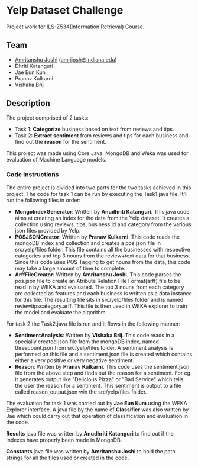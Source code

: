 Yelp Dataset Challenge
============

Project work for ILS-Z534(Information Retrieval) Course.

## Team

* [Amritanshu Joshi](https://github.com/amritanshujoshi) (amrijosh@indiana.edu)
* Dhriti Katanguri 
* Jae Eun Kun 
* Pranav Kulkarni 
* Vishaka Brij

## Description

The project comprised of 2 tasks:

* Task 1: **Categorize** business based on text from reviews and tips.
* Task 2: **Extract sentiment** from reviews and tips for each business and find out the **reason** for the sentiment.

This project was made using Core Java, MongoDB and Weka was used for evaluation of Machine Language models.


### Code Instructions

The entire project is divided into two parts for the two tasks achieved in this project. The code for task 1 can be run by executing the Task1.java file. It'll run the following files in order:

* **MongoIndexGenerator**: Written by **Anudhriti Katanguri**. This java code aims at creating an index for the data from the Yelp dataset. It creates a collection using reviews, tips, business id and category from the various json files provided by Yelp.
* **POSJSONCreator**: Written by **Pranav Kulkarni**. This code reads the mongoDB index and collection and creates a pos.json file in src/yelp/files folder. This file contains all the businesses with respective categories and top 3 nouns from the review+text data for that business. Since this code uses POS Tagging to get nouns from the data, this code may take a large amount of time to complete.
* **ArffFileCreator**: Written by **Amritanshu Joshi**. This code parses the pos.json file to create an Atribute Relation File Format(arff) file to be read in by WEKA and evaluated. The top 3 nouns from each category are collected as features and each business is written as a data instance for this file. The resulting file sits in src/yelp/files folder and is named reviewtipscategory.arff. This file is then used in WEKA explorer to train the model and evaluate the algorithm.

For task 2 the Task2.java file is run and it flows in the following manner:

* **SentimentAnalysis**: Written by **Vishaka Brij**. This code reads in a specially created json file from the mongoDB index, named threecount.json from src/yelp/files folder. A sentiment analysis is performed on this file and a sentiment.json file is created which contains either a very positive or very negative sentiment.
* **Reason**: Written by **Pranav Kulkarni**. This code uses the sentiment.json file from the above step and finds out the reason for a sentiment. For eg. it generates output like "Delicious Pizza" or "Bad Service" which tells the user the reason for a sentiment. This sentiment is output to a file called reason_output.json win the src/yelp/files folder.

The evaluation for task 1 was carried out by **Jae Eun Kum** using the WEKA Explorer interface. A java file by the name of **Classifier** was also written by Jae which could carry out that operation of classification and evaluation in the code.

**Results** java file was written by **Anudhriti Katanguri** to find out if the indexes have properly been made in MongoDB.

**Constants** java file was written by **Amritanshu Joshi** to hold the path strings for all the files used or created in the code.
